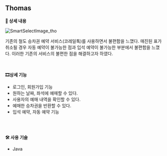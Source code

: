 ## Thomas


**📃 상세 내용**

![SmartSelectImage_tho](https://user-images.githubusercontent.com/86357651/218963611-e39a116f-2963-4f49-a0b4-74843ca7429f.png)

<aside>
기존의 철도 승차권 예약 서비스(코레일톡)를 사용하면서 불편함을 느꼈다. 매진된 표가 취소될 경우 자동 예약이 불가능한 점과 입석 예약이 불가능한 부분에서 불편함을 느꼈다. 이러한 기존의 서비스의 불편한 점을 해결하고자 하였다.
</aside>

<br/>
<br/>

**🎞상세 기능**
- 로그인, 회원가입 기능
- 원하는 날짜, 좌석에 예매할 수 있다.
- 사용자의 예매 내역을 확인할 수 있다.
- 예매한 승차권을 반환할 수 있다.
- 입석 예약, 자동 예약 기능

<br/>
<br/>

**🛠 사용 기술**

- Java

